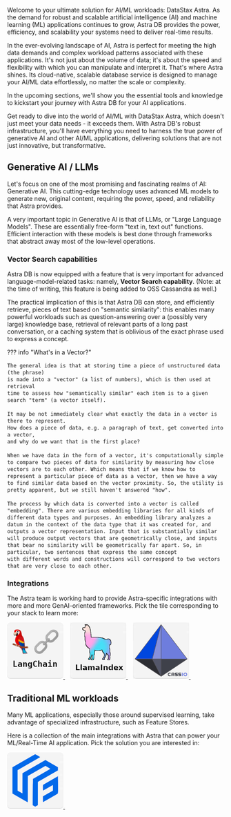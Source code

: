 Welcome to your ultimate solution for AI/ML workloads: DataStax Astra. As the demand for robust and scalable artificial intelligence (AI) and machine learning (ML) applications continues to grow, Astra DB provides the power, efficiency, and scalability your systems need to deliver real-time results.

In the ever-evolving landscape of AI, Astra is perfect for meeting the high data demands and complex workload patterns associated with these applications. It's not just about the volume of data; it's about the speed and flexibility with which you can manipulate and interpret it. That's where Astra shines. Its cloud-native, scalable database service is designed to manage your AI/ML data effortlessly, no matter the scale or complexity.

In the upcoming sections, we'll show you the essential tools and knowledge to kickstart your journey with Astra DB for your AI applications.

Get ready to dive into the world of AI/ML with DataStax Astra, which doesn't just meet your data needs - it exceeds them. With Astra DB's robust infrastructure, you'll have everything you need to harness the true power of generative AI and other AI/ML applications, delivering solutions that are not just innovative, but transformative.

## Generative AI / LLMs

Let's focus on one of the most promising and fascinating realms of AI: Generative AI. This cutting-edge technology uses advanced ML models to generate new, original content, requiring the power, speed, and reliability that Astra provides.

A very important topic in Generative AI is that of LLMs, or "Large Language Models".
These are essentially free-form "text in, text out" functions.
Efficient interaction with these models is best done through frameworks that abstract away most
of the low-level operations.

### Vector Search capabilities

Astra DB is now equipped with a feature that is very important for advanced
language-model-related tasks: namely, **Vector Search capability**. (Note:
at the time of writing, this feature is being added to OSS Cassandra as well.)

The practical implication of this is that Astra DB can store,
and efficiently retrieve, pieces of text based on "semantic similarity":
this enables many powerful workloads such as question-answering over
a (possibly very large) knowledge base, retrieval of relevant parts
of a long past conversation, or a caching system that is oblivious of the exact
phrase used to express a concept.

??? info "What's in a Vector?"

    The general idea is that at storing time a piece of unstructured data (the phrase)
    is made into a "vector" (a list of numbers), which is then used at retrieval
    time to assess how "semantically similar" each item is to a given search "term" (a vector itself).

    It may be not immediately clear what exactly the data in a vector is there to represent.
    How does a piece of data, e.g. a paragraph of text, get converted into a vector,
    and why do we want that in the first place? 

    When we have data in the form of a vector, it's computationally simple to compare two pieces of data for similarity by measuring how close vectors are to each other. Which means that if we know how to represent a particular piece of data as a vector, then we have a way to find similar data based on the vector proximity. So, the utility is pretty apparent, but we still haven't answered "how".

    The process by which data is converted into a vector is called "embedding". There are various embedding libraries for all kinds of different data types and purposes. An embedding library analyzes a datum in the context of the data type that it was created for, and outputs a vector representation. Input that is substantially similar will produce output vectors that are geometrically close, and inputs that bear no similarity will be geometrically far apart. So, in particular, two sentences that express the same concept
    with different words and constructions will correspond to two vectors that are very close to each other.

### Integrations

The Astra team is working hard to provide Astra-specific integrations with more and more
GenAI-oriented frameworks. Pick the tile corresponding to your stack to learn more:

<a href="llm/langchain">
 <img src="../../img/langchain/tile-langchain.png" height="130px" width="130px"/>
</a>&nbsp;&nbsp;
<a href="llm/llamaindex">
 <img src="../../img/llamaindex/tile-llamaindex.png" height="130px" width="130px"/>
</a>&nbsp;&nbsp;
<a href="llm/cassio">
 <img src="../../img/cassio/tile-cassio.png" height="130px" width="130px"/>
</a>&nbsp;&nbsp;

## Traditional ML workloads

Many ML applications, especially those around supervised learning,
take advantage of specialized infrastructure, such as Feature Stores.

Here is a collection of the main integrations with Astra that can power
your ML/Real-Time AI application.
Pick the solution you are interested in:

<a href="../tools/integration/feast/">
 <img src="../../img/tile-feast.png" height="130px" width="130px"/>
</a>&nbsp;&nbsp;
